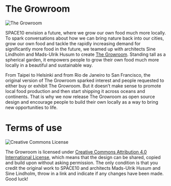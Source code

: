 # The Growroom

![The Growroom](https://github.com/space10-community/the-growroom/raw/master/growroom.png)

SPACE10 envision a future, where we grow our own food much more locally. To spark conversations about how we can bring nature back into our cities, grow our own food and tackle the rapidly increasing demand for significantly more food in the future, we teamed up with architects Sine Lindholm and Mads-Ulrik Husum to create [The Growroom](https://medium.com/space10-the-farm/space10-open-sources-the-growroom-aa7ca6621715#.jkt6zxkk9). Standing tall as a spherical garden, it empowers people to grow their own food much more locally in a beautiful and sustainable way.

From Taipei to Helsinki and from Rio de Janeiro to San Francisco, the original version of The Growroom sparked interest and people requested to either buy or exhibit The Growroom. But it doesn’t make sense to promote local food production and then start shipping it across oceans and continents. That is why we now release The Growroom as open source design and encourage people to build their own locally as a way to bring new opportunities to life.

# Terms of use

![Creative Commons License](https://i.creativecommons.org/l/by/4.0/88x31.png)

The Growroom is licensed under [Creative Commons Attribution 4.0 International License](https://creativecommons.org/licenses/by/4.0/), which means that the design can be shared, copied and build upon without asking permission. The only condition is that you credit the original work to SPACE10 and architects Mads-Ulrik Husum and Sine Lindholm, throw in a link and indicate if any changes have been made.
Good luck!